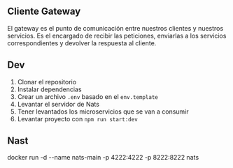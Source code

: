 ## Cliente Gateway
El gateway es el punto de comunicación entre nuestros clientes y nuestros servicios. Es el encargado de recibir las peticiones, enviarlas a los servicios correspondientes y devolver la respuesta al cliente.


## Dev

1. Clonar el repositorio
2. Instalar dependencias
3. Crear un archivo `.env` basado en el `env.template`
4. Levantar el servidor de Nats
5. Tener levantados los microservicios que se van a consumir
6. Levantar proyecto con `npm run start:dev`



## Nast

docker run -d --name nats-main -p 4222:4222 -p 8222:8222 nats
